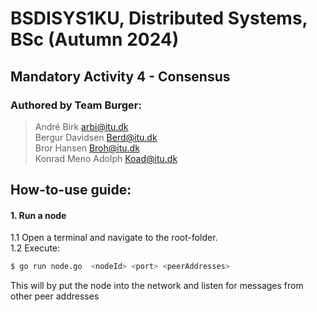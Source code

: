 # BSDISYS1KU, Distributed Systems, BSc (Autumn 2024)
## Mandatory Activity 4 - Consensus
### Authored by Team Burger:  
> André Birk <arbi@itu.dk>  
> Bergur Davidsen <Berd@itu.dk>  
> Bror Hansen <Broh@itu.dk>  
> Konrad Meno Adolph <Koad@itu.dk>  



## How-to-use guide:   
#### 1. Run a node  
1.1 Open a terminal and navigate to the root-folder.  
1.2 Execute: 
``` bash 
$ go run node.go  <nodeId> <port> <peerAddresses>
```  
This will by put the node into the network and listen for messages from other peer addresses

